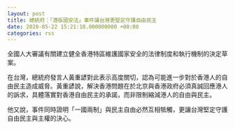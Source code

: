 ```yaml
---
layout: post
title: 總統府：「港版國安法」事件讓台灣更堅定守護自由民主
date: 2020-05-22 15:21:10.000000000 +08:00
categories: rss
---
```


全國人大審議有關建立健全香港特區維護國家安全的法律制度和執行機制的決定草案。

在台灣，總統府發言人黃重諺對此表示高度關切，認為可能進一步對於香港人的自由民主造成威脅。黃重諺說，解決香港問題在於北京與香港政府必須真誠回應港人的訴求，具體落實對香港自由民主的承諾，而非限制縮減港人的自由與民主。

他又說，事件同時證明「一國兩制」與民主自由必然互相牴觸，更讓台灣堅定守護自由民主與主權的決心。
